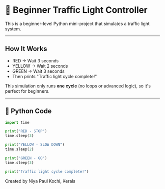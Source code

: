 # 🚦 Beginner Traffic Light Controller

This is a beginner-level Python mini-project that simulates a traffic light system.

---

## How It Works

- RED → Wait 3 seconds
- YELLOW → Wait 2 seconds
- GREEN → Wait 3 seconds
- Then prints "Traffic light cycle complete!"

This simulation only runs **one cycle** (no loops or advanced logic), so it's perfect for beginners.

---

## 📄 Python Code

```python
import time

print("RED - STOP")
time.sleep(3)

print("YELLOW - SLOW DOWN")
time.sleep(2)

print("GREEN - GO")
time.sleep(3)

print("Traffic light cycle complete!")
```
Created by
Niya Paul
Kochi, Kerala

